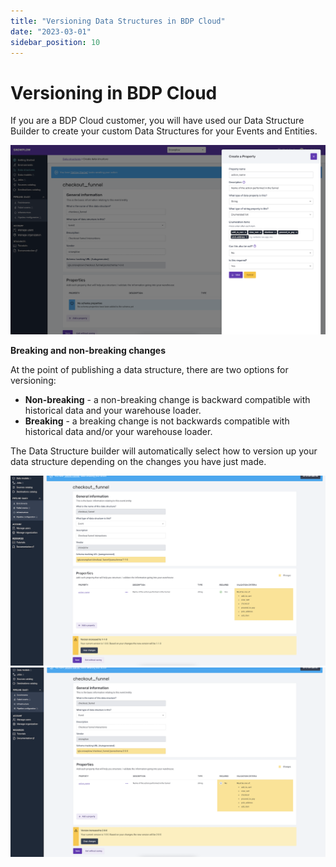 ```yaml
---
title: "Versioning Data Structures in BDP Cloud"
date: "2023-03-01"
sidebar_position: 10
---
```


# Versioning in BDP Cloud

If you are a BDP Cloud customer, you will have used our Data Structure Builder to create your custom Data Structures for your Events and Entities.

![](../../managing-data-structures-with-data-structures-builder/images/data-structures-2.png)

**Breaking and non-breaking changes**

At the point of publishing a data structure, there are two options for versioning:
- **Non-breaking** - a non-breaking change is backward compatible with historical data and your warehouse loader.
- **Breaking** - a breaking change is not backwards compatible with historical data and/or your warehouse loader.

The Data Structure builder will automatically select how to version up your data structure depending on the changes you have just made.

![](images/data-structures-1.png)
![](images/data-structures-2.png)
